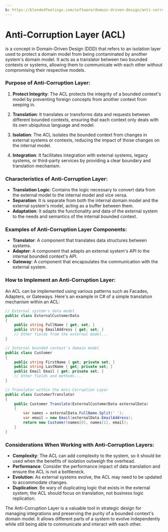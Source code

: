 ```yaml
---
b: https://blendedfeelings.com/software/domain-driven-design/anti-corruption-layer.md
---
```


# Anti-Corruption Layer (ACL) 
is a concept in Domain-Driven Design (DDD) that refers to an isolation layer used to protect a domain model from being contaminated by another system's domain model. It acts as a translator between two bounded contexts or systems, allowing them to communicate with each other without compromising their respective models.

### Purpose of Anti-Corruption Layer:

1. **Protect Integrity**: The ACL protects the integrity of a bounded context's model by preventing foreign concepts from another context from seeping in.

2. **Translation**: It translates or transforms data and requests between different bounded contexts, ensuring that each context only deals with its own ubiquitous language and model.

3. **Isolation**: The ACL isolates the bounded context from changes in external systems or contexts, reducing the impact of those changes on the internal model.

4. **Integration**: It facilitates integration with external systems, legacy systems, or third-party services by providing a clear boundary and translation mechanism.

### Characteristics of Anti-Corruption Layer:

- **Translation Logic**: Contains the logic necessary to convert data from the external model to the internal model and vice versa.
- **Separation**: It is separate from both the internal domain model and the external system's model, acting as a buffer between them.
- **Adaptation**: It adapts the functionality and data of the external system to the needs and semantics of the internal bounded context.

### Examples of Anti-Corruption Layer Components:

- **Translator**: A component that translates data structures between systems.
- **Adapter**: A component that adapts an external system's API to the internal bounded context's API.
- **Gateway**: A component that encapsulates the communication with the external system.

### How to Implement an Anti-Corruption Layer:

An ACL can be implemented using various patterns such as Facades, Adapters, or Gateways. Here's an example in C# of a simple translation mechanism within an ACL:

```csharp
// External system's data model
public class ExternalCustomerData
{
    public string FullName { get; set; }
    public string EmailAddress { get; set; }
    // Other fields from the external model...
}

// Internal bounded context's domain model
public class Customer
{
    public string FirstName { get; private set; }
    public string LastName { get; private set; }
    public Email Email { get; private set; }
    // Other fields and methods...
}

// Translator within the Anti-Corruption Layer
public class CustomerTranslator
{
    public Customer Translate(ExternalCustomerData externalData)
    {
        var names = externalData.FullName.Split(' ');
        var email = new Email(externalData.EmailAddress);
        return new Customer(names[0], names[1], email);
    }
}
```

### Considerations When Working with Anti-Corruption Layers:

- **Complexity**: The ACL can add complexity to the system, so it should be used when the benefits of isolation outweigh the overhead.
- **Performance**: Consider the performance impact of data translation and ensure the ACL is not a bottleneck.
- **Evolution**: As external systems evolve, the ACL may need to be updated to accommodate changes.
- **Duplication**: Be wary of duplicating logic that exists in the external system; the ACL should focus on translation, not business logic replication.

The Anti-Corruption Layer is a valuable tool in strategic design for managing integrations and preserving the purity of a bounded context's domain model. It allows different parts of a system to evolve independently while still being able to communicate and interact with each other.